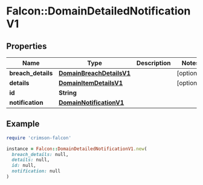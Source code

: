 # Falcon::DomainDetailedNotificationV1

## Properties

| Name | Type | Description | Notes |
| ---- | ---- | ----------- | ----- |
| **breach_details** | [**DomainBreachDetailsV1**](DomainBreachDetailsV1.md) |  | [optional] |
| **details** | [**DomainItemDetailsV1**](DomainItemDetailsV1.md) |  | [optional] |
| **id** | **String** |  |  |
| **notification** | [**DomainNotificationV1**](DomainNotificationV1.md) |  |  |

## Example

```ruby
require 'crimson-falcon'

instance = Falcon::DomainDetailedNotificationV1.new(
  breach_details: null,
  details: null,
  id: null,
  notification: null
)
```

